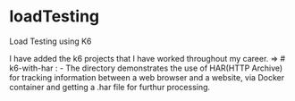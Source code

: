 # loadTesting
Load Testing using K6

I have added the k6 projects that I have worked throughout my career.
=> # k6-with-har :
    - The directory demonstrates the use of HAR(HTTP Archive) for tracking information between a web browser and a website,
      via Docker container and getting a .har file for furthur processing.

